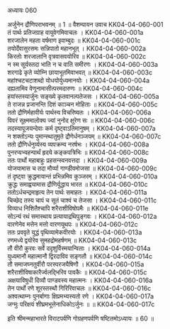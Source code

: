 अध्यायः 060

अर्जुनेन द्रौणिपराभवनम् ॥ 1 ॥
वैशम्पायन उवाच 	KK04-04-060-001  
तं पार्थः प्रतिजग्राह वायुवेगमिवाचलः ।	KK04-04-060-001a  
शरजालेन महता वर्षमाण इवाम्बुदः ॥	KK04-04-060-001c  
तयोर्देवासुरसमः सन्निपातो महानभूत् ।	KK04-04-060-002a  
किरतोः शरजालानि वृत्रवासवयोरिव ॥	KK04-04-060-002c  
न स्म सूर्यस्तदा भाति न च वाति समीरणः ।	KK04-04-060-003a  
शरगाढे कृते व्योम्नि छायाभूतमिवाभवत् ॥	KK04-04-060-003c  
महांश्चटचटाशब्दो योधयोर्युध्यमानयोः ।	KK04-04-060-004a  
दह्यतामिव वेणूनामासीत्परमदारुणः ॥	KK04-04-060-004c  
हयांस्तस्यार्जुनः सङ्ख्ये कृतवानल्पतेजसः ।	KK04-04-060-005a  
ते राजन्न प्रजानन्ति दिशं काञ्चन मोहिताः ॥	KK04-04-060-005c  
ततो द्रौणिर्महावीर्यः पार्थस्य विचरिष्यतः ।	KK04-04-060-006a  
विवरं सूक्ष्ममालोक्य ज्यां नुनोद क्षुरेण सः ॥	KK04-04-060-006c  
तदस्यापूजयन्देवाः कर्म दृष्ट्वाऽतिमानुषम् ।	KK04-04-060-007a  
न शक्तोऽन्यः पुमान्स्थातुमृते द्रौणेर्धनञ्जयम् ॥	KK04-04-060-007c  
ततो द्रौणिर्धनुर्व्यस्य व्यपक्रम्य नरर्षभः ।	KK04-04-060-008a  
पुनरप्यभ्यहन्पार्थं हृदये कङ्कपत्रिभिः ॥	KK04-04-060-008c  
ततः पार्थो महाबाहुः प्रहसन्स्वनवत्तदा ।	KK04-04-060-009a  
योजयामास च तदा मौर्व्या गाण्डीवमोजसा ॥	KK04-04-060-009c  
तं दृष्ट्वा क्रुद्धमायान्तं प्रभिन्नमिव कुञ्जरम् ।	KK04-04-060-010a  
क्रुद्धः समाह्वयामास द्रौणिर्युद्धाय भारत ॥	KK04-04-060-010c  
ततोऽर्धचन्द्रमाहृत्य तेन पार्थः समाहतः ।	KK04-04-060-011a  
चिच्छेद तस्य चापं च सूतं चाश्वं च तेजसा ।	KK04-04-060-011c  
विव्याध निशितैश्चापि शरैराशीविषोपमैः ॥	KK04-04-060-011e  
सोऽन्यं रथं समास्थाय प्रत्यायाद्रथिपुङ्गवः ।	KK04-04-060-012a  
वारणेनेव मत्तेन मत्तो वारणयूथपः ॥	KK04-04-060-012c  
ततः प्रववृते युद्धं पृथिव्यामेकवीरयोः ।	KK04-04-060-013a  
रणमध्ये द्वयोरेव सुमहद्रोमहर्षणम् ॥	KK04-04-060-013c  
तौ वीरौ कुरवः सर्वे ददृशुर्विस्मयान्विताः ।	KK04-04-060-014a  
युध्यमानौ महात्मानौ द्विरदाविव सङ्गतौ ॥	KK04-04-060-014c  
तौ समाजघ्नतुर्वीरौ परस्परजयैषिणौ ।	KK04-04-060-015a  
शरैराशीविषाकारैर्ज्वलद्भिरिव पावकैः ॥	KK04-04-060-015c  
अक्षयाविषुधी दिव्यौ पाण्डवस्य महात्मनः ।	KK04-04-060-016a  
तेन पार्थो रणे शूरस्तस्थौ गिरिरिवाचलः ॥	KK04-04-060-016c  
अश्वत्थाम्नः पुनर्बाणाः क्षिप्रमभ्यस्यतो रणे ।	KK04-04-060-017a  
जग्मुः परिक्षयं शीघ्रमभूत्तेनाधिकोऽर्जुनः ॥ ॥	KK04-04-060-017c  

इति श्रीमन्महाभारते विराटपर्वणि गोग्रहणपर्वणि षष्टितमोऽध्यायः ॥ 60 ॥
